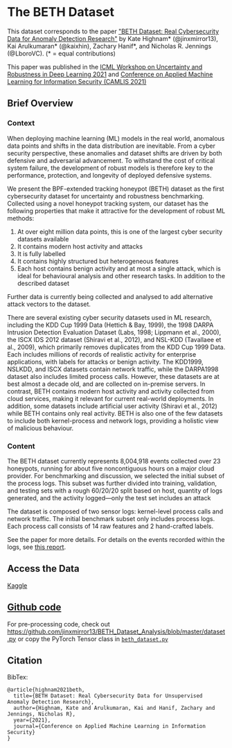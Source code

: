 # The BETH Dataset

This dataset corresponds to the paper ["BETH Dataset: Real Cybersecurity Data for Anomaly Detection Research"](http://ceur-ws.org/Vol-3095/paper1.pdf) by Kate Highnam* (@jinxmirror13), Kai Arulkumaran* (@kaixhin), Zachary Hanif*, and Nicholas R. Jennings (@LboroVC). (* = equal contributions)

This paper was published in the [ICML Workshop on Uncertainty and Robustness in Deep Learning 2021](http://www.gatsby.ucl.ac.uk/~balaji/udl2021/accepted-papers/UDL2021-paper-033.pdf) and [Conference on Applied Machine Learning for Information Security (CAMLIS 2021)](http://ceur-ws.org/Vol-3095/paper1.pdf)




## Brief Overview

### Context

When deploying machine learning (ML) models in the real world, anomalous data points and shifts in the data distribution are inevitable. From a cyber security perspective, these anomalies and dataset shifts are driven by both defensive and adversarial advancement. To withstand the cost of critical system failure, the development of robust models is therefore key to the performance, protection, and longevity of deployed defensive systems.

We present the BPF-extended tracking honeypot (BETH) dataset as the first cybersecurity dataset for uncertainty and robustness benchmarking. Collected using a novel honeypot tracking system, our dataset has the following properties that make it attractive for the development of robust ML methods:

1. At over eight million data points, this is one of the largest cyber security datasets available
2. It contains modern host activity and attacks
3. It is fully labelled
4. It contains highly structured but heterogeneous features
5. Each host contains benign activity and at most a single attack, which is ideal for behavioural analysis and other research tasks. In addition to the described dataset

Further data is currently being collected and analysed to add alternative attack vectors to the dataset.

There are several existing cyber security datasets used in ML research, including the KDD Cup 1999 Data (Hettich & Bay, 1999), the 1998 DARPA Intrusion Detection Evaluation Dataset (Labs, 1998; Lippmann et al., 2000), the ISCX IDS 2012 dataset (Shiravi et al., 2012), and NSL-KDD (Tavallaee et al., 2009), which primarily removes duplicates from the KDD Cup 1999 Data. Each includes millions of records of realistic activity for enterprise applications, with labels for attacks or benign activity. The KDD1999, NSLKDD, and ISCX datasets contain network traffic, while the DARPA1998 dataset also includes limited process calls. However, these datasets are at best almost a decade old, and are collected on in-premise servers. In contrast, BETH contains modern host activity and activity collected from cloud services, making it relevant for current real-world deployments. In addition, some datasets include artificial user activity (Shiravi et al., 2012) while BETH contains only real activity. BETH is also one of the few datasets to include both kernel-process and network logs, providing a holistic view of malicious behaviour.


### Content

The BETH dataset currently represents 8,004,918 events collected over 23 honeypots, running for about five noncontiguous hours on a major cloud provider. For benchmarking and discussion, we selected the initial subset of the process logs. This subset was further divided into training, validation, and testing sets with a rough 60/20/20 split based on host, quantity of logs generated, and the activity logged—only the test set includes an attack

The dataset is composed of two sensor logs: kernel-level process calls and network traffic. The initial benchmark subset only includes process logs. Each process call consists of 14 raw features and 2 hand-crafted labels.

See the paper for more details. For details on the events recorded within the logs, see [this report](https://docs.google.com/document/d/1WuplS5KKBRtw5edQS_HxlhXNrhTBmhio2pLR0zUCzEk/edit).




## Access the Data

[Kaggle](https://www.kaggle.com/katehighnam/beth-dataset)



## [Github code](https://github.com/jinxmirror13/BETH_Dataset_Analysis)

For pre-processing code, check out https://github.com/jinxmirror13/BETH_Dataset_Analysis/blob/master/dataset.py or copy the PyTorch Tensor class in [`beth_dataset.py`](beth_dataset.py)

## Citation

BibTex:
```
@article{highnam2021beth,
  title={BETH Dataset: Real Cybersecurity Data for Unsupervised Anomaly Detection Research},
  author={Highnam, Kate and Arulkumaran, Kai and Hanif, Zachary and Jennings, Nicholas R},
  year={2021},
  journal={Conference on Applied Machine Learning in Information Security}
}
```



